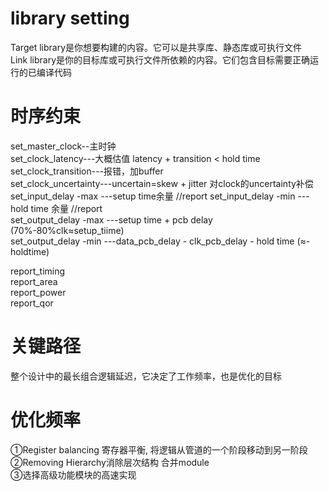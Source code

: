 # library setting
Target library是你想要构建的内容。它可以是共享库、静态库或可执行文件   
Link library是你的目标库或可执行文件所依赖的内容。它们包含目标需要正确运行的已编译代码  

# 时序约束
set_master_clock--主时钟  
set_clock_latency---大概估值  latency + transition < hold time
set_clock_transition---报错，加buffer    
set_clock_uncertainty---uncertain=skew + jitter 对clock的uncertainty补偿  
set_input_delay -max ---setup time余量  //report 
set_input_delay -min ---hold time 余量  //report  
set_output_delay -max ---setup time + pcb delay (70%-80%clk≈setup_tiime)  
set_output_delay -min ---data_pcb_delay - clk_pcb_delay - hold time  (≈-holdtime)  

report_timing  
report_area  
report_power  
report_qor  

# 关键路径
整个设计中的最长组合逻辑延迟，它决定了工作频率，也是优化的目标  

# 优化频率
①Register balancing 寄存器平衡, 将逻辑从管道的一个阶段移动到另一阶段  
②Removing Hierarchy消除层次结构 合并module  
③选择高级功能模块的高速实现

